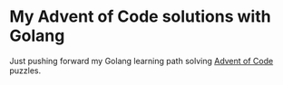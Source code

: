 # My Advent of Code solutions with Golang

Just pushing forward my Golang learning path solving [Advent of Code](https://adventofcode.com/) puzzles.
